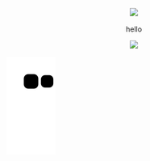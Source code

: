 
  
 <p align="center"> 
 <img src="https://cdn.discordapp.com/attachments/1127160207160643584/1139829463270563930/output-onlinegiftools_1.gif"> 

 </p> 
<p align="center">
hello
<p align="center">   
 <img src="https://komarev.com/ghpvc/?username=17teen&color=grey"> 
 </p>


<picture>
  <source
    media="(prefers-color-scheme: dark)"
    srcset="https://raw.githubusercontent.com/kinxyz/kinxyz/preview/github-contribution-grid-snake-dark.svg?palette=github-dark"
  />
  <source
    media="(prefers-color-scheme: light)"
    srcset="https://raw.githubusercontent.com/kinxyz/kinxyz/preview/github-contribution-grid-snake.svg"
  />
  <img
    alt="snake eating my contribution"
    src="https://raw.githubusercontent.com/kinxyz/kinxyz/preview/github-contribution-grid-snake.svg"
  />
</picture>